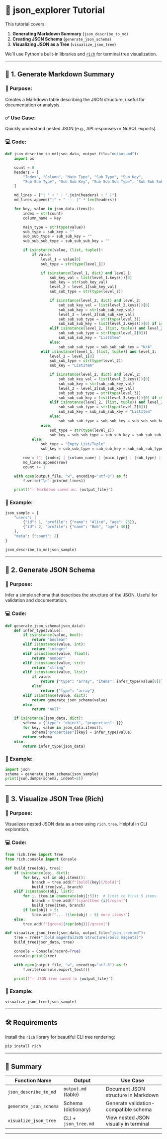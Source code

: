 # 📘 json_explorer Tutorial

This tutorial covers:
1. **Generating Markdown Summary** (`json_describe_to_md`)
2. **Creating JSON Schema** (`generate_json_schema`)
3. **Visualizing JSON as a Tree** (`visualize_json_tree`)

We’ll use Python's built-in libraries and [`rich`](https://github.com/Textualize/rich) for terminal tree visualization.

---

## 🔧 1. Generate Markdown Summary

### 🧠 Purpose:
Creates a Markdown table describing the JSON structure, useful for documentation or analysis.

### ✅ Use Case:
Quickly understand nested JSON (e.g., API responses or NoSQL exports).

### 💻 Code:

```python
def json_describe_to_md(json_data, output_file="output.md"):
    import os

    count = 0
    headers = [
        "Index", "Column", "Main Type", "Sub Type", "Sub Key",
        "Sub Sub Type", "Sub Sub Key", "Sub Sub Sub Type", "Sub Sub Sub Key"
    ]

    md_lines = ["| " + " | ".join(headers) + " |"]
    md_lines.append("|" + " --- |" * len(headers))

    for key, value in json_data.items():
        index = str(count)
        column_name = key

        main_type = str(type(value))
        sub_type = sub_key = ""
        sub_sub_type = sub_sub_key = ""
        sub_sub_sub_type = sub_sub_sub_key = ""

        if isinstance(value, (list, tuple)):
            if value:
                level_1 = value[0]
                sub_type = str(type(level_1))

                if isinstance(level_1, dict) and level_1:
                    sub_key_val = list(level_1.keys())[0]
                    sub_key = str(sub_key_val)
                    level_2 = level_1[sub_key_val]
                    sub_sub_type = str(type(level_2))

                    if isinstance(level_2, dict) and level_2:
                        sub_sub_key_val = list(level_2.keys())[0]
                        sub_sub_key = str(sub_sub_key_val)
                        level_3 = level_2[sub_sub_key_val]
                        sub_sub_sub_type = str(type(level_3))
                        sub_sub_sub_key = list(level_3.keys())[0] if isinstance(level_3, dict) else "N/A"
                    elif isinstance(level_2, (list, tuple)) and level_2:
                        sub_sub_sub_type = str(type(level_2[0]))
                        sub_sub_sub_key = "ListItem"
                    else:
                        sub_sub_sub_type = sub_sub_sub_key = "N/A"
                elif isinstance(level_1, (list, tuple)) and level_1:
                    level_2 = level_1[0]
                    sub_sub_type = str(type(level_2))
                    sub_key = "ListItem"

                    if isinstance(level_2, dict) and level_2:
                        sub_sub_key_val = list(level_2.keys())[0]
                        sub_sub_key = str(sub_sub_key_val)
                        level_3 = level_2[sub_sub_key_val]
                        sub_sub_sub_type = str(type(level_3))
                        sub_sub_sub_key = list(level_3.keys())[0] if isinstance(level_3, dict) else "N/A"
                    elif isinstance(level_2, (list, tuple)) and level_2:
                        sub_sub_sub_type = str(type(level_2[0]))
                        sub_sub_key = sub_sub_sub_key = "ListItem"
                    else:
                        sub_sub_sub_type = sub_sub_key = sub_sub_sub_key = "N/A"
                else:
                    sub_type = str(type(level_1))
                    sub_key = sub_sub_type = sub_sub_key = sub_sub_sub_type = sub_sub_sub_key = "N/A"
            else:
                sub_type = "Empty List/Tuple"
                sub_key = sub_sub_type = sub_sub_key = sub_sub_sub_type = sub_sub_sub_key = "N/A"

        row = f"| {index} | {column_name} | {main_type} | {sub_type} | {sub_key} | {sub_sub_type} | {sub_sub_key} | {sub_sub_sub_type} | {sub_sub_sub_key} |"
        md_lines.append(row)
        count += 1

    with open(output_file, "w", encoding="utf-8") as f:
        f.write("\n".join(md_lines))

    print(f"✅ Markdown saved as: {output_file}")
```

### 📂 Example:

```python
json_sample = {
    "users": [
        {"id": 1, "profile": {"name": "Alice", "age": 25}},
        {"id": 2, "profile": {"name": "Bob", "age": 30}}
    ],
    "meta": {"count": 2}
}

json_describe_to_md(json_sample)
```

---

## 📐 2. Generate JSON Schema

### 🧠 Purpose:
Infer a simple schema that describes the structure of the JSON. Useful for validation and documentation.

### 💻 Code:

```python
def generate_json_schema(json_data):
    def infer_type(value):
        if isinstance(value, bool):
            return "boolean"
        elif isinstance(value, int):
            return "integer"
        elif isinstance(value, float):
            return "number"
        elif isinstance(value, str):
            return "string"
        elif isinstance(value, list):
            if value:
                return {"type": "array", "items": infer_type(value[0])}
            else:
                return {"type": "array"}
        elif isinstance(value, dict):
            return generate_json_schema(value)
        else:
            return "null"

    if isinstance(json_data, dict):
        schema = {"type": "object", "properties": {}}
        for key, value in json_data.items():
            schema["properties"][key] = infer_type(value)
        return schema
    else:
        return infer_type(json_data)
```

### 📂 Example:

```python
import json
schema = generate_json_schema(json_sample)
print(json.dumps(schema, indent=2))
```

---

## 🌲 3. Visualize JSON Tree (Rich)

### 🧠 Purpose:
Visualizes nested JSON data as a tree using `rich.tree`. Helpful in CLI exploration.

### 💻 Code:

```python
from rich.tree import Tree
from rich.console import Console

def build_tree(obj, tree):
    if isinstance(obj, dict):
        for key, val in obj.items():
            branch = tree.add(f"[bold]{key}[/bold]")
            build_tree(val, branch)
    elif isinstance(obj, list):
        for i, item in enumerate(obj[:5]):  # limit to first 5 items
            branch = tree.add(f"[cyan]Item {i}[/cyan]")
            build_tree(item, branch)
        if len(obj) > 5:
            tree.add(f"... ({len(obj) - 5} more items)")
    else:
        tree.add(f"[green]{repr(obj)}[/green]")

def visualize_json_tree(json_data, output_file="json_tree.md"):
    tree = Tree("[bold magenta]JSON Structure[/bold magenta]")
    build_tree(json_data, tree)

    console = Console(record=True)
    console.print(tree)

    with open(output_file, "w", encoding="utf-8") as f:
        f.write(console.export_text())

    print(f"✅ JSON tree saved to {output_file}")
```

### 📂 Example:

```python
visualize_json_tree(json_sample)
```

---

## 🛠️ Requirements

Install the `rich` library for beautiful CLI tree rendering:

```bash
pip install rich
```

---

## 📌 Summary

| Function Name            | Output                | Use Case                                 |
|--------------------------|------------------------|-------------------------------------------|
| `json_describe_to_md`    | `output.md` (table)    | Document JSON structure in Markdown       |
| `generate_json_schema`   | Schema (dictionary)    | Generate validation-compatible schema     |
| `visualize_json_tree`    | CLI + `json_tree.md`   | View nested JSON visually in terminal     |

---